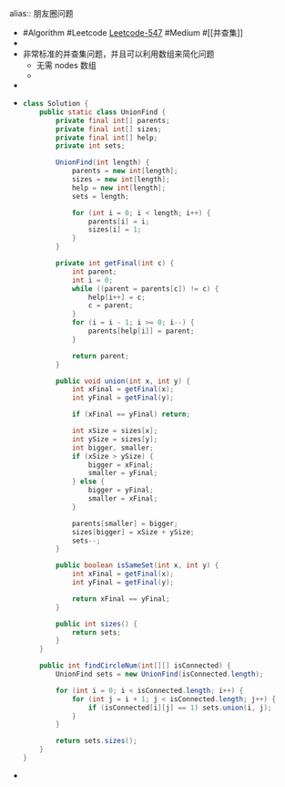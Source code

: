 alias:: 朋友圈问题

- #Algorithm #Leetcode [Leetcode-547](https://leetcode-cn.com/problems/number-of-provinces/) #Medium #[[并查集]]
-
- 非常标准的并查集问题，并且可以利用数组来简化问题
	- 无需 nodes 数组
	-
-
- ```java
  class Solution {
      public static class UnionFind {
          private final int[] parents;
          private final int[] sizes;
          private final int[] help;
          private int sets;
  
          UnionFind(int length) {
              parents = new int[length];
              sizes = new int[length];
              help = new int[length];
              sets = length;
  
              for (int i = 0; i < length; i++) {
                  parents[i] = i;
                  sizes[i] = 1;
              }
          }
  
          private int getFinal(int c) {
              int parent;
              int i = 0;
              while ((parent = parents[c]) != c) {
                  help[i++] = c;
                  c = parent;
              }
              for (i = i - 1; i >= 0; i--) {
                  parents[help[i]] = parent;
              }
  
              return parent;
          }
  
          public void union(int x, int y) {
              int xFinal = getFinal(x);
              int yFinal = getFinal(y);
  
              if (xFinal == yFinal) return;
  
              int xSize = sizes[x];
              int ySize = sizes[y];
              int bigger, smaller;
              if (xSize > ySize) {
                  bigger = xFinal;
                  smaller = yFinal;
              } else {
                  bigger = yFinal;
                  smaller = xFinal;
              }
  
              parents[smaller] = bigger;
              sizes[bigger] = xSize + ySize;
              sets--;
          }
  
          public boolean isSameSet(int x, int y) {
              int xFinal = getFinal(x);
              int yFinal = getFinal(y);
  
              return xFinal == yFinal;
          }
  
          public int sizes() {
              return sets;
          }
      }
  
      public int findCircleNum(int[][] isConnected) {
          UnionFind sets = new UnionFind(isConnected.length);
  
          for (int i = 0; i < isConnected.length; i++) {
              for (int j = i + 1; j < isConnected.length; j++) {
                  if (isConnected[i][j] == 1) sets.union(i, j);
              }
          }
  
          return sets.sizes();
      }
  }
  ```
-